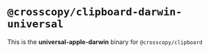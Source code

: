 # `@crosscopy/clipboard-darwin-universal`

This is the **universal-apple-darwin** binary for `@crosscopy/clipboard`

